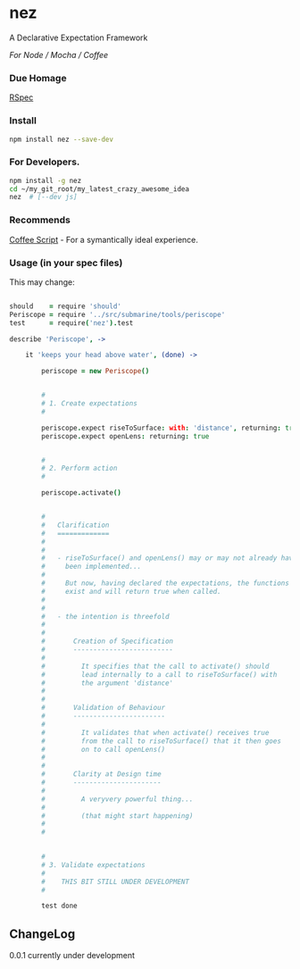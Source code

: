 nez
===

A Declarative Expectation Framework<br />

*For Node / Mocha / Coffee*


### Due Homage

[RSpec](http://rspec.info/)



### Install

```bash
npm install nez --save-dev
```


### For Developers.

```bash
npm install -g nez
cd ~/my_git_root/my_latest_crazy_awesome_idea
nez  # [--dev js] 
```

### Recommends

[Coffee Script](http://coffeescript.org/) - For a symantically ideal experience.


### Usage (in your spec files)

This may change:

```coffee

should    = require 'should'
Periscope = require '../src/submarine/tools/periscope'
test      = require('nez').test

describe 'Periscope', -> 

    it 'keeps your head above water', (done) -> 

        periscope = new Periscope()


        #
        # 1. Create expectations
        #

        periscope.expect riseToSurface: with: 'distance', returning: true
        periscope.expect openLens: returning: true


        #
        # 2. Perform action
        #

        periscope.activate()


        #
        #   Clarification
        #   =============
        # 
        # 
        #   - riseToSurface() and openLens() may or may not already have 
        #     been implemented... 
        #   
        #     But now, having declared the expectations, the functions do 
        #     exist and will return true when called.
        # 
        # 
        #   - the intention is threefold
        # 
        # 
        #       Creation of Specification
        #       -------------------------
        #   
        #         It specifies that the call to activate() should 
        #         lead internally to a call to riseToSurface() with 
        #         the argument 'distance'
        #   
        #   
        #       Validation of Behaviour
        #       -----------------------
        #   
        #         It validates that when activate() receives true 
        #         from the call to riseToSurface() that it then goes 
        #         on to call openLens() 
        #   
        # 
        #       Clarity at Design time
        #       ----------------------
        # 
        #         A veryvery powerful thing... 
        # 
        #         (that might start happening)
        # 
        # 
 

        #
        # 3. Validate expectations
        # 
        #    THIS BIT STILL UNDER DEVELOPMENT
        #

        test done


```

ChangeLog
---------

0.0.1 currently under development

